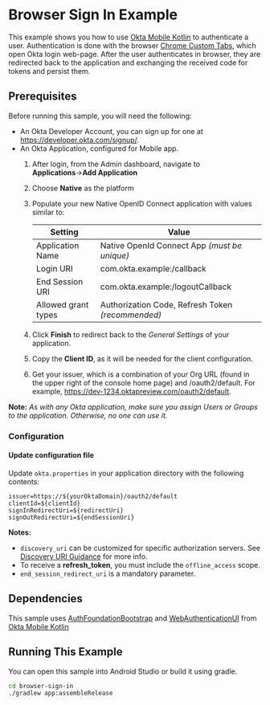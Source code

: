 # Browser Sign In Example

This example shows you how to use [Okta Mobile Kotlin][] to authenticate a user. Authentication is done with the browser [Chrome Custom Tabs][], which open Okta login web-page. After the user authenticates in browser, they are redirected back to the application and exchanging the received code for tokens and persist them.

## Prerequisites

Before running this sample, you will need the following:

* An Okta Developer Account, you can sign up for one at https://developer.okta.com/signup/.
* An Okta Application, configured for Mobile app.
    1. After login, from the Admin dashboard, navigate to **Applications**&rarr;**Add Application**
    2. Choose **Native** as the platform
    3. Populate your new Native OpenID Connect application with values similar to:

        | Setting              | Value                                               |
        | -------------------- | --------------------------------------------------- |
        | Application Name     | Native OpenId Connect App *(must be unique)*        |
        | Login URI            | com.okta.example:/callback                          |
        | End Session URI      | com.okta.example:/logoutCallback                    |
        | Allowed grant types  | Authorization Code, Refresh Token *(recommended)*   |

    4. Click **Finish** to redirect back to the *General Settings* of your application.
    5. Copy the **Client ID**, as it will be needed for the client configuration.
    6. Get your issuer, which is a combination of your Org URL (found in the upper right of the console home page) and /oauth2/default. For example, https://dev-1234.oktapreview.com/oauth2/default.

**Note:** *As with any Okta application, make sure you assign Users or Groups to the application. Otherwise, no one can use it.*

### Configuration

#### Update configuration file
Update `okta.properties` in your application directory with the following contents:

```properties
issuer=https://${yourOktaDomain}/oauth2/default
clientId=${clientId}
signInRedirectUri=${redirectUri}
signOutRedirectUri=${endSessionUri}
```

**Notes:**
- `discovery_uri` can be customized for specific authorization servers. See [Discovery URI Guidance](https://github.com/okta/okta-oidc-android#discovery-uri-guidance) for more info.
- To receive a **refresh_token**, you must include the `offline_access` scope.
- `end_session_redirect_uri` is a mandatory parameter.

## Dependencies

This sample uses [AuthFoundationBootstrap][] and [WebAuthenticationUI][] from [Okta Mobile Kotlin][]

## Running This Example

You can open this sample into Android Studio or build it using gradle.
```bash
cd browser-sign-in
./gradlew app:assembleRelease
```

[Chrome Custom Tabs]: https://developer.chrome.com/multidevice/android/customtabs
[Authorization Code Flow with PKCE]: https://developer.okta.com/authentication-guide/implementing-authentication/auth-code-pkce
[Google Authenticator]: https://play.google.com/store/apps/details?id=com.google.android.apps.authenticator2
[Okta Verify]: https://play.google.com/store/apps/details?id=com.okta.android.auth
[AuthFoundationBootstrap]: https://github.com/okta/okta-mobile-kotlin/tree/master/auth-foundation-bootstrap
[WebAuthenticationUI]: https://github.com/okta/okta-mobile-kotlin/tree/master/web-authentication-ui
[Okta Mobile Kotlin]: https://github.com/okta/okta-mobile-kotlin
